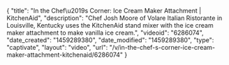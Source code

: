 {
    "title": "In the Chef\u2019s Corner: Ice Cream Maker Attachment | KitchenAid",
    "description": "Chef Josh Moore of Volare Italian Ristorante in Louisville, Kentucky uses the KitchenAid stand mixer with the ice cream maker attachment to make vanilla ice cream.",
    "videoid": "6286074",
    "date_created": "1459289380",
    "date_modified": "1459289380",
    "type": "captivate",
    "layout": "video",
    "url": "\/v\/in-the-chef-s-corner-ice-cream-maker-attachment-kitchenaid\/6286074"
}